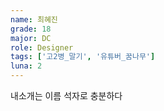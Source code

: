 ```yaml
---
name: 최혜진
grade: 18
major: DC
role: Designer
tags: ['고2병_말기', '유튜버_꿈나무']
luna: 2
---
```

내소개는 이름 석자로 충분하다